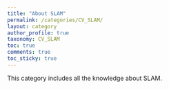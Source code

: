 ```yaml
---
title: "About SLAM"
permalink: /categories/CV_SLAM/
layout: category
author_profile: true
taxonomy: CV_SLAM
toc: true
comments: true
toc_sticky: true
---
```


This category includes all the knowledge about SLAM.